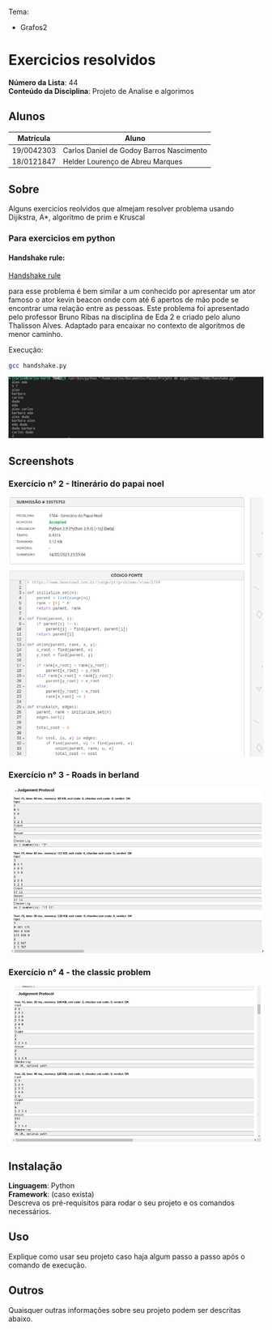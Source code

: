 Tema:
 - Grafos2
 
# Exercicios resolvidos

**Número da Lista**: 44<br>
**Conteúdo da Disciplina**: Projeto de Analise e algorimos<br>

## Alunos
|Matrícula | Aluno |
| -- | -- |
| 19/0042303  |  Carlos Daniel de Godoy Barros Nascimento |
| 18/0121847  |  Helder Lourenço de Abreu Marques |

## Sobre 
Alguns exercicios reolvidos que almejam resolver problema usando Dijikstra, A*, algoritmo de prim e Kruscal

### Para exercicios em python

#### Handshake rule:

<a href="https://moj.naquadah.com.br/contests/bcr-EDA2-2022_1-trabalho/handshakes-rule" target=_blank>Handshake rule</a></h3>

<p>para esse problema é bem similar a um conhecido por apresentar um ator famoso o ator kevin beacon onde com até 6 apertos de mão pode se encontrar uma relação entre as pessoas. Este problema foi apresentado pelo professor Bruno Ribas na disciplina de Eda 2 e criado pelo aluno Thalisson Alves. Adaptado para encaixar no contexto de algoritmos de menor caminho.<p>

<p>Execução:<p>

```bash 
gcc handshake.py
```

![Handshake Rule](/Imagens/handshake.png)

## Screenshots

### Exercício n° 2 - Itinerário do papai noel
![Evidência Itinerário do papai noel](/Imagens/itinerario_papai_noel.png)

### Exercício n° 3 - Roads in berland
![Evidência Roads in Berland](/Imagens/roads_in_berland.png)

### Exercício n° 4 - the classic problem
![The classic problem](/Imagens/the_classic_problem.png)


## Instalação 
**Linguagem**: Python<br>
**Framework**: (caso exista)<br>
Descreva os pré-requisitos para rodar o seu projeto e os comandos necessários.

## Uso 
Explique como usar seu projeto caso haja algum passo a passo após o comando de execução.

## Outros 
Quaisquer outras informações sobre seu projeto podem ser descritas abaixo.




